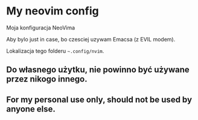 # My neovim config

Moja konfiguracja NeoVima

Aby bylo just in case, bo czesciej uzywam Emacsa (z EVIL modem).

Lokalizacja tego folderu `~.config/nvim`.

## Do własnego użytku, nie powinno być używane przez nikogo innego.
## For my personal use only, should not be used by anyone else.
